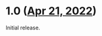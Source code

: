 # 1.0 ([Apr 21, 2022](https://github.com/ramensoftware/windhawk-mods/blob/1dea8d4432580b548cbdca6d2ac4b4952c371237/mods/lm-close-windbg-file-changed.wh.cpp))

Initial release.
